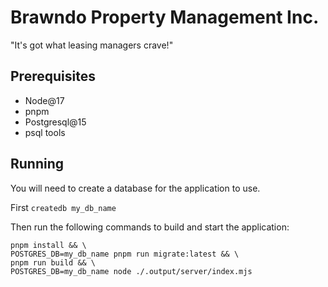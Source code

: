 # Brawndo Property Management Inc.

"It's got what leasing managers crave!"

## Prerequisites

* Node@17
* pnpm
* Postgresql@15
* psql tools

## Running

You will need to create a database for the application to use.

First `createdb my_db_name`

Then run the following commands to build and start the application:

```
pnpm install && \
POSTGRES_DB=my_db_name pnpm run migrate:latest && \
pnpm run build && \
POSTGRES_DB=my_db_name node ./.output/server/index.mjs
```